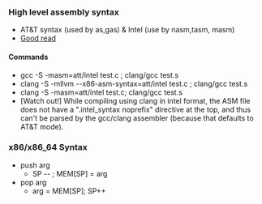 ### High level assembly syntax
-  AT&T syntax (used by as,gas) & Intel (use by nasm,tasm, masm)
- [Good read](http://www.imada.sdu.dk/Courses/DM18/Litteratur/IntelnATT.htm)

#### Commands 
- gcc -S -masm=att/intel test.c ; clang/gcc test.s
- clang -S -mllvm --x86-asm-syntax=att/intel test.c ; clang/gcc test.s
- clang -S -masm=att/intel test.c;  clang/gcc test.s
- [Watch out!] While compiling using clang in intel format,  the ASM file does not have a ".intel_syntax noprefix" directive at the top, and thus can't be parsed by the gcc/clang assembler (because that defaults to AT&T mode).
 

### x86/x86_64 Syntax
- push arg
  - SP -- ; MEM[SP] = arg 
- pop arg
  - arg = MEM[SP]; SP++ 
